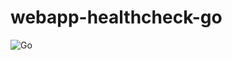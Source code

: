 # webapp-healthcheck-go #

![Go](https://github.com/Eldius/webapp-healthcheck-go/workflows/Go/badge.svg)
